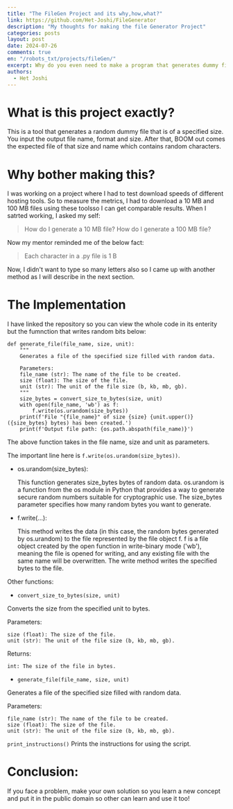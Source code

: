 ```yaml
---
title: "The FileGen Project and its why,how,what?"
link: https://github.com/Het-Joshi/FileGenerator
description: "My thoughts for making the file Generator Project"
categories: posts
layout: post
date: 2024-07-26
comments: true
en: "/robots_txt/projects/fileGen/"
excerpt: Why do you even need to make a program that generates dummy files of a particular size? What did I learn from this?
authors:
  - Het Joshi
---
```


# What is this project exactly?
This is a tool that generates a random dummy file that is of a specified size.
You input the output file name, format and size. After that, BOOM out comes the expected file of that size and name which contains random characters.

# Why bother making this?
I was working on a project where I had to test download speeds of different hosting tools. So to measure the metrics, I had to download a 10 MB and 100 MB files using these toolsso I can get comparable results.
When I satrted working, I asked my self:
> How do I generate a 10 MB file?
> How do I generate a 100 MB file?

Now my mentor reminded me of the below fact:
> Each character in a .py file is 1 B

Now, I didn't want to type so many letters also so I came up with another method as I will describe in the next section.

# The Implementation

I have linked the repository so you can view the whole code in its enterity but the fumnction that writes random bits below:

```python3
def generate_file(file_name, size, unit):
    """
    Generates a file of the specified size filled with random data.

    Parameters:
    file_name (str): The name of the file to be created.
    size (float): The size of the file.
    unit (str): The unit of the file size (b, kb, mb, gb).
    """
    size_bytes = convert_size_to_bytes(size, unit)
    with open(file_name, 'wb') as f:
        f.write(os.urandom(size_bytes))
    print(f'File "{file_name}" of size {size} {unit.upper()} ({size_bytes} bytes) has been created.')
    print(f'Output file path: {os.path.abspath(file_name)}')
```
The above function takes in the file name, size and unit as parameters.

The important line here is `f.write(os.urandom(size_bytes))`.

- os.urandom(size_bytes):

    This function generates size_bytes bytes of random data.
    os.urandom is a function from the os module in Python that provides a way to generate secure random numbers suitable for cryptographic use.
    The size_bytes parameter specifies how many random bytes you want to generate.

- f.write(...):

    This method writes the data (in this case, the random bytes generated by os.urandom) to the file represented by the file object f.
    f is a file object created by the open function in write-binary mode ('wb'), meaning the file is opened for writing, and any existing file with the same name will be overwritten.
    The write method writes the specified bytes to the file.

Other functions:

- `convert_size_to_bytes(size, unit)`

Converts the size from the specified unit to bytes.

Parameters:

    size (float): The size of the file.
    unit (str): The unit of the file size (b, kb, mb, gb).

Returns:

    int: The size of the file in bytes.

- `generate_file(file_name, size, unit)`

Generates a file of the specified size filled with random data.

Parameters:

    file_name (str): The name of the file to be created.
    size (float): The size of the file.
    unit (str): The unit of the file size (b, kb, mb, gb).

`print_instructions()`
Prints the instructions for using the script.

# Conclusion:
If you face a problem, make your own solution so you learn a new concept and put it in the public domain so other can learn and use it too!
